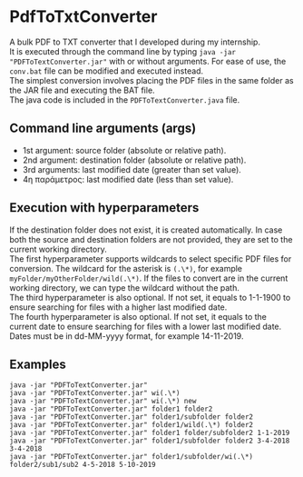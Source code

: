 # PdfToTxtConverter
A bulk PDF to TXT converter that I developed during my internship.\
It is executed through the command line by typing ```java -jar "PDFToTextConverter.jar"``` with or without arguments. For ease of use, the ```conv.bat``` file can be modified and executed instead.\
The simplest conversion involves placing the PDF files in the same folder as the JAR file and executing the BAT file.\
The java code is included in the ```PDFToTextConverter.java``` file.

## Command line arguments (args)
* 1st argument: source folder (absolute or relative path).
* 2nd argument: destination folder (absolute or relative path).
* 3rd arguments: last modified date (greater than set value).
* 4η παράμετρος: last modified date (less than set value).

## Execution with hyperparameters
If the destination folder does not exist, it is created automatically. In case both the source and destination folders are not provided, they are set to the current working directory.\
The first hyperparameter supports wildcards to select specific PDF files for conversion. The wildcard for the asterisk is ```(.\*)```, for example ```myFolder/myOtherFolder/wild(.\*)```. If the files to convert are in the current working directory, we can type the wildcard without the path.\
The third hyperparameter is also optional. If not set, it equals to 1-1-1900 to ensure searching for files with a higher last modified date.\
The fourth hyperparameter is also optional. If not set, it equals to the current date to ensure searching for files with a lower last modified date.\
Dates must be in dd-MM-yyyy format, for example 14-11-2019.

## Examples
```
java -jar "PDFToTextConverter.jar"
java -jar "PDFToTextConverter.jar" wi(.\*)
java -jar "PDFToTextConverter.jar" wi(.\*) new
java -jar "PDFToTextConverter.jar" folder1 folder2
java -jar "PDFToTextConverter.jar" folder1/subfolder folder2
java -jar "PDFToTextConverter.jar" folder1/wild(.\*) folder2
java -jar "PDFToTextConverter.jar" folder1 folder/subfolder2 1-1-2019
java -jar "PDFToTextConverter.jar" folder1/subfolder folder2 3-4-2018 3-4-2018
java -jar "PDFToTextConverter.jar" folder1/subfolder/wi(.\*) folder2/sub1/sub2 4-5-2018 5-10-2019
```
